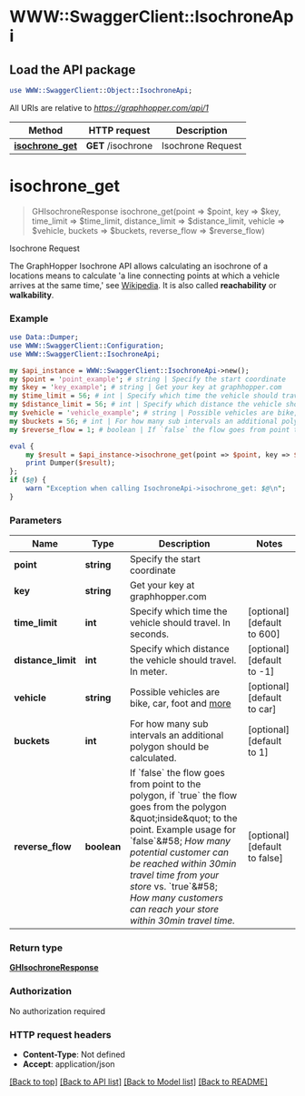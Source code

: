 # WWW::SwaggerClient::IsochroneApi

## Load the API package
```perl
use WWW::SwaggerClient::Object::IsochroneApi;
```

All URIs are relative to *https://graphhopper.com/api/1*

Method | HTTP request | Description
------------- | ------------- | -------------
[**isochrone_get**](IsochroneApi.md#isochrone_get) | **GET** /isochrone | Isochrone Request


# **isochrone_get**
> GHIsochroneResponse isochrone_get(point => $point, key => $key, time_limit => $time_limit, distance_limit => $distance_limit, vehicle => $vehicle, buckets => $buckets, reverse_flow => $reverse_flow)

Isochrone Request

The GraphHopper Isochrone API allows calculating an isochrone of a locations means to calculate 'a line connecting points at which a vehicle arrives at the same time,' see [Wikipedia](http://en.wikipedia.org/wiki/Isochrone_map). It is also called **reachability** or **walkability**. 

### Example 
```perl
use Data::Dumper;
use WWW::SwaggerClient::Configuration;
use WWW::SwaggerClient::IsochroneApi;

my $api_instance = WWW::SwaggerClient::IsochroneApi->new();
my $point = 'point_example'; # string | Specify the start coordinate
my $key = 'key_example'; # string | Get your key at graphhopper.com
my $time_limit = 56; # int | Specify which time the vehicle should travel. In seconds.
my $distance_limit = 56; # int | Specify which distance the vehicle should travel. In meter.
my $vehicle = 'vehicle_example'; # string | Possible vehicles are bike, car, foot and [more](https://graphhopper.com/api/1/docs/supported-vehicle-profiles/)
my $buckets = 56; # int | For how many sub intervals an additional polygon should be calculated.
my $reverse_flow = 1; # boolean | If `false` the flow goes from point to the polygon, if `true` the flow goes from the polygon \"inside\" to the point. Example usage for `false`&#58; *How many potential customer can be reached within 30min travel time from your store* vs. `true`&#58; *How many customers can reach your store within 30min travel time.*

eval { 
    my $result = $api_instance->isochrone_get(point => $point, key => $key, time_limit => $time_limit, distance_limit => $distance_limit, vehicle => $vehicle, buckets => $buckets, reverse_flow => $reverse_flow);
    print Dumper($result);
};
if ($@) {
    warn "Exception when calling IsochroneApi->isochrone_get: $@\n";
}
```

### Parameters

Name | Type | Description  | Notes
------------- | ------------- | ------------- | -------------
 **point** | **string**| Specify the start coordinate | 
 **key** | **string**| Get your key at graphhopper.com | 
 **time_limit** | **int**| Specify which time the vehicle should travel. In seconds. | [optional] [default to 600]
 **distance_limit** | **int**| Specify which distance the vehicle should travel. In meter. | [optional] [default to -1]
 **vehicle** | **string**| Possible vehicles are bike, car, foot and [more](https://graphhopper.com/api/1/docs/supported-vehicle-profiles/) | [optional] [default to car]
 **buckets** | **int**| For how many sub intervals an additional polygon should be calculated. | [optional] [default to 1]
 **reverse_flow** | **boolean**| If &#x60;false&#x60; the flow goes from point to the polygon, if &#x60;true&#x60; the flow goes from the polygon \&quot;inside\&quot; to the point. Example usage for &#x60;false&#x60;&amp;#58; *How many potential customer can be reached within 30min travel time from your store* vs. &#x60;true&#x60;&amp;#58; *How many customers can reach your store within 30min travel time.* | [optional] [default to false]

### Return type

[**GHIsochroneResponse**](GHIsochroneResponse.md)

### Authorization

No authorization required

### HTTP request headers

 - **Content-Type**: Not defined
 - **Accept**: application/json

[[Back to top]](#) [[Back to API list]](../README.md#documentation-for-api-endpoints) [[Back to Model list]](../README.md#documentation-for-models) [[Back to README]](../README.md)

